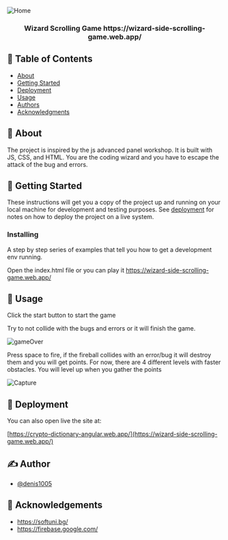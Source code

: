 
![Home](https://user-images.githubusercontent.com/19151979/212089031-06710533-df58-42fa-bd1b-0e54e5d52612.PNG)

<h3 align="center">Wizard Scrolling Game  https://wizard-side-scrolling-game.web.app/</h3>

## 📝 Table of Contents
- [About](#about)
- [Getting Started](#getting_started)
- [Deployment](#deployment)
- [Usage](#usage)
- [Authors](#authors)
- [Acknowledgments](#acknowledgement)

## 🧐 About <a name = "about"></a>

The project is inspired by the js advanced panel workshop. It is built with JS, CSS, and HTML. You are the coding wizard and you have to escape the attack of the bug and errors.


## 🏁 Getting Started <a name = "getting_started"></a>
These instructions will get you a copy of the project up and running on your local machine for development and testing purposes. See [deployment](#deployment) for notes on how to deploy the project on a live system.


### Installing
A step by step series of examples that tell you how to get a development env running.

Open the index.html file or you can play it  https://wizard-side-scrolling-game.web.app/

## 🎈 Usage <a name="usage"></a>

Click the start button to start the game

Try to not collide with the bugs and errors or it will finish the game.

 ![gameOver](https://user-images.githubusercontent.com/19151979/212089935-b94bccb6-7303-426e-a9c8-ca4a2ed5eb2a.PNG)

Press space to fire, if the fireball collides with an error/bug it will destroy them and you will get points. For now, there are 4 different levels with faster obstacles. You will level up when you gather the points

![Capture](https://user-images.githubusercontent.com/19151979/212090517-ffda5b8e-638e-4eab-a243-babd65b00b15.PNG)

## 🚀 Deployment <a name = "deployment"></a>

You can also open live the site at:

[https://crypto-dictionary-angular.web.app/](https://wizard-side-scrolling-game.web.app/)



## ✍️ Author <a name = "authors"></a>
- [@denis1005](https://github.com/denis1005) 

## 🎉 Acknowledgements <a name = "acknowledgement"></a>
- https://softuni.bg/
- https://firebase.google.com/ 

